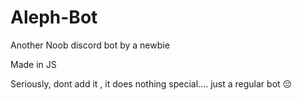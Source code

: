 # Aleph-Bot
Another Noob discord bot by a newbie

Made in JS

Seriously, dont add it , it does nothing special.... just a regular bot 😔

